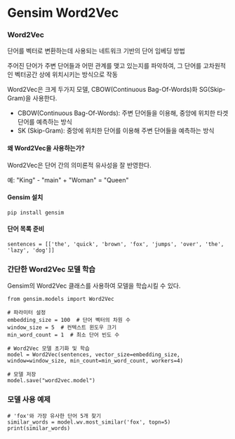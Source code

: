 # Gensim Word2Vec



### Word2Vec

단어를 벡터로 변환하는데 사용되는 네트워크 기반의 단어 임베딩 방법

주어진 단어가 주변 단어들과 어떤 관계를 맺고 있는지를 파악하여, 그 단어를 고차원적인 벡터공간 상에 위치시키는 방식으로 작동

Word2Vec은 크게 두가지 모델, CBOW(Continuous Bag-Of-Words)화 SG(Skip-Gram)을 사용한다.

* CBOW(Continuous Bag-Of-Words): 주변 단어들을 이용해, 중앙에 위치한 타겟 단어를 예측하는 방식
* SK (Skip-Gram): 중앙에 위치한 단어를 이용해 주변 단어들을 예측하는 방식



#### 왜 Word2Vec을 사용하는가?

Word2Vec은 단어 간의 의미론적 유사성을 잘 반영한다.

예: "King" - "main" + "Woman" = "Queen"



#### Gensim 설치

```
pip install gensim
```



#### 단어 목록 준비

```
sentences = [['the', 'quick', 'brown', 'fox', 'jumps', 'over', 'the', 'lazy', 'dog']]
```



### 간단한 Word2Vec 모델 학습

Gensim의 Word2Vec 클래스를 사용하여 모델을 학습시킬 수 있다.

```
from gensim.models import Word2Vec

# 파라미터 설정
embedding_size = 100  # 단어 벡터의 차원 수
window_size = 5  # 컨텍스트 윈도우 크기
min_word_count = 1  # 최소 단어 빈도 수

# Word2Vec 모델 초기화 및 학습
model = Word2Vec(sentences, vector_size=embedding_size, window=window_size, min_count=min_word_count, workers=4)

# 모델 저장
model.save("word2vec.model")
```



### **모델 사용 예제**

```
# 'fox'와 가장 유사한 단어 5개 찾기
similar_words = model.wv.most_similar('fox', topn=5)
print(similar_words)
```


